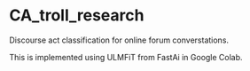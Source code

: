 # CA_troll_research
Discourse act classification for online forum converstations.

This is implemented using ULMFiT from FastAi in Google Colab.
